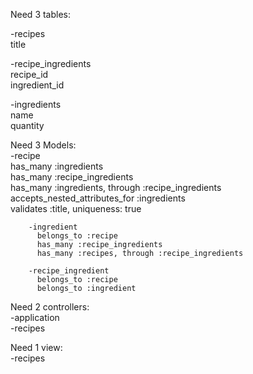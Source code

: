 Need 3 tables:

  -recipes  
    title  

  -recipe_ingredients  
      recipe_id  
      ingredient_id  

  -ingredients  
      name  
      quantity  

Need 3 Models:  
        -recipe  
          has_many :ingredients  
          has_many :recipe_ingredients  
          has_many :ingredients, through :recipe_ingredients  
          accepts_nested_attributes_for :ingredients  
          validates :title, uniqueness: true

        -ingredient  
          belongs_to :recipe  
          has_many :recipe_ingredients  
          has_many :recipes, through :recipe_ingredients  

        -recipe_ingredient  
          belongs_to :recipe  
          belongs_to :ingredient  

Need 2 controllers:  
        -application  
        -recipes  

Need 1 view:  
      -recipes  
